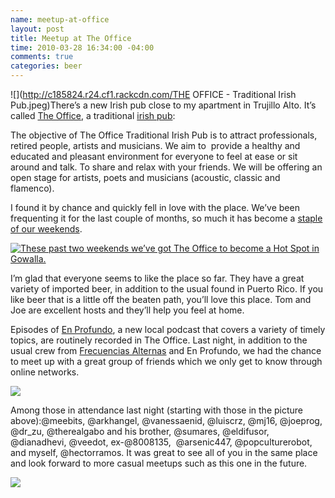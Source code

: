 ```yaml
---
name: meetup-at-office
layout: post
title: Meetup at The Office
time: 2010-03-28 16:34:00 -04:00
comments: true
categories: beer
---
```

![](http://c185824.r24.cf1.rackcdn.com/THE OFFICE - Traditional Irish Pub.jpeg)There’s a new Irish pub close to my apartment in Trujillo Alto. It’s called [The Office](http://www.facebook.com/group.php?gid=129744091927), a traditional [irish pub](http://theofficetraditionalirishpub.webs.com/):

The objective of The Office Traditional Irish Pub is to attract professionals, retired people, artists and musicians. We aim to  provide a healthy and educated and pleasant environment for everyone to feel at ease or sit around and talk. To share and relax with your friends. We will be offering an open stage for artists, poets and musicians (acoustic, classic and flamenco).

I found it by chance and quickly fell in love with the place. We’ve been frequenting it for the last couple of months, so much it has become a [staple of our weekends](http://gowalla.com/spots/519257). 

[![These past two weekends we’ve got The Office to become a Hot Spot in Gowalla.](http://c185824.r24.cf1.rackcdn.com/image.jpg.scaled500.jpeg)](http://hramos.posterous.com/nice-to-see-the-office-trending-in-gowalla)

I’m glad that everyone seems to like the place so far. They have a great variety of imported beer, in addition to the usual found in Puerto Rico. If you like beer that is a little off the beaten path, you’ll love this place. Tom and Joe are excellent hosts and they’ll help you feel at home.

Episodes of [En Profundo](http://www.enprofundo.com), a new local podcast that covers a variety of timely topics, are routinely recorded in The Office. Last night, in addition to the usual crew from [Frecuencias Alternas](http://www.frecuenciasalternas.com) and En Profundo, we had the chance to meet up with a great group of friends which we only get to know through online networks.

![](http://c185824.r24.cf1.rackcdn.com/3835484-3374460-thumbnail.jpg)

Among those in attendance last night (starting with those in the picture above):@meebits, @arkhangel, @vanessaenid, @luiscrz, @mj16, @joeprog, @dr_zu, @therealgabo and his brother, @sumares, @eldifusor, @dianadhevi, @veedot, ex-@8008135,  @arsenic447, @popculturerobot, and myself, @hectorramos. It was great to see all of you in the same place and look forward to more casual meetups such as this one in the future.

![](http://c185824.r24.cf1.rackcdn.com/89143_high_res_320x480.jpeg)
